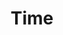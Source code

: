 ---
title: Time

type: chapter
position: 1

parent:
  type: book

children:
  type: lesson
  count: 4

---